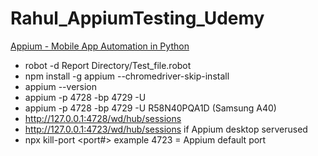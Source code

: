 # Rahul_AppiumTesting_Udemy

[Appium - Mobile App Automation in Python](https://www.udemy.com/course/appium-with-python-tutorial/)

- robot -d Report Directory/Test_file.robot
- npm install -g appium --chromedriver-skip-install
- appium --version
- appium -p 4728 -bp 4729 -U <DeviceID>
- appium -p 4728 -bp 4729 -U R58N40PQA1D (Samsung A40)
- http://127.0.0.1:4728/wd/hub/sessions
- http://127.0.0.1:4723/wd/hub/sessions if Appium desktop serverused
- npx kill-port <port#> example 4723 = Appium default port
